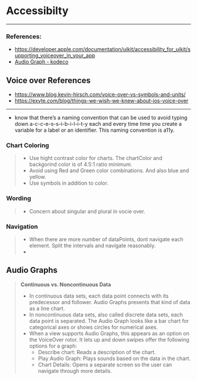 # Accessibilty
---
### References:
- https://developer.apple.com/documentation/uikit/accessibility_for_uikit/supporting_voiceover_in_your_app
- [Audio Graph - kodeco](https://www.kodeco.com/31561694-ios-accessibility-in-swiftui-create-accessible-charts-using-audio-graphs)

## Voice over References
- https://www.blog.kevin-hirsch.com/voice-over-vs-symbols-and-units/
- https://exyte.com/blog/things-we-wish-we-knew-about-ios-voice-over

---
- know that there’s a naming convention that can be used to avoid typing down a-c-c-e-s-s-i-b-i-l-i-t-y each and every time time you create a variable for a label or an identifier. This naming convention is a11y.


### Chart Coloring

> - Use hight contrast color for charts. The chartColor and backgorind color is of 4.5:1 ratio minimum.
> - Avoid using Red and Green color combinations. And also blue and yellow.
> - Use symbols in addition to color.

### Wording
> - Concern about singular and plural in vocie over.

### Navigation
> - When there are more number of dataPoints, dont navigate each element. Split the intervals and navigate reasonably.
> - 



## Audio Graphs

> **Continuous vs. Noncontinuous Data**
> - In continuous data sets, each data point connects with its predecessor and follower. Audio Graphs presents that kind of data as a line chart.
> - In noncontinuous data sets, also called discrete data sets, each data point is separated. The Audio Graph looks like a bar chart for categorical axes or shows circles for numerical axes.
> - When a view supports Audio Graphs, this appears as an option on the VoiceOver rotor. It lets up and down swipes offer the following options for a graph:
>   * Describe chart: Reads a description of the chart.
>   * Play Audio Graph: Plays sounds based on the data in the chart.
>   * Chart Details: Opens a separate screen so the user can navigate through more details.




